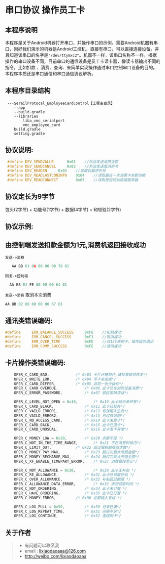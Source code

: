 # 串口协议  操作员工卡

## 本程序说明
  本程序是关于Android机器打开串口，并操作串口的示例。需要Android机器有串口，刚好我们演示的机器是Android工控机，直接有串口，可以直接连接设备。并且知道该串口的名字是`"/dev/ttymxc2"`。机器不一样，该串口名称不一样。根据操作的串口设备不同，目前串口的通信设备是员工卡读卡器，像读卡器输出不同的指令，比如扣款 、消费、查询、来简单实现操作通过串口控制串口设备的目的。本程序本质还是串口通信和串口通信协议解析。



## 本程序目录结构
```
 ---SerailProtocal_EmployeeCardControl【工程主目录】
    --app
    --build.gradle
    --libraries
        liba_vmc_serialport
        vmc_employee_card
    build.gradle
    setting.gradle
```

## 协议说明:

```c
 #define DEV_SENDVALUE    	0x01	//外设发送消费金额
 #define DEV_SENDCANCEL		0x02	//外设发送取消命令
 #define DEV_READSN		0x03    //读取机器序列号
 #define DEV_READLASTCONINFO 	0x04	//读取最近一次消费卡余额功能
 #define DEV_READCONNECT		0x05	//读取是否成功链接服务器
```


## 协议定长为9字节
包头(2字节) + 功能号(1字节) + 数据(4字节) + 和较验(2字节)

## 协议示例:
 由控制端发送扣款金额为1元,消费机返回接收成功
  ---
 `发送->消费`
  ```c
     AA BB 01 0A 00 00 00 70 01
  ```
 `回复->控制端`
  ```c
    AA BB 01 FE 00 00 00 64 01
  ```

 `发送->消费` 取消本次消费
  ```c
  AA BB 02 00 00 00 00 67 01
  ```

## 通讯类错误编码:
```c
#define	    ERR_BALANCE_SUCCESS		0xF0	//扣款成功
#define	    ERR_CANCEL_SUCCESS		0xF1	//取消成功
#define	    ERR_OVER_TIME			0xFD	//过15S未刷卡，操作延时退出
#define	    ERR_COMM_SUCCESS		0xFE	//通讯成功
```
## 卡片操作类错误编码:
```c
	OPER_C_CARD_BAD,			/* 0x03	卡片已被损坏,请找管理员修复*/
	OPER_C_WRITE_ERR,			/* 0x04	写卡未完成*/
	OPER_C_CARD_DIFFER,			/* 0x05	非同一张卡操作*/
	OPER_C_CARD_OVERDUE,			/* 0x06	此卡已在别的设备消费*/
	OPER_C_ERROR_PASSWORD,			/* 0x07	扇区密码错误*/

	OPER_C_LEVEL_NOT_OPEN = 0x10,		/* 0x10	此卡级别未开放*/
	OPER_C_CARD_BLACK,				/* 0x11	此卡已挂失*/
	OPER_C_VAILD_ERROR1,			/* 0x12	有效期未生效*/
	OPER_C_VAILD_ERROR2,			/* 0x13	已过有效期*/
	OPER_C_NO_ACCESS_CARD,			/* 0x14	此卡未发卡*/
	OPER_C_CARD_BACK,				/* 0x15	此卡已退卡*/
	OPER_C_CARD_UNUSUAL,			/* 0x16	此卡发卡异常*/

	OPER_C_MONEY_LOW = 0x20,		/* 0x20	余额不足 */
	OPER_C_NOT_IN_THE_TIME_RANGE,		/* 0x21	不在消费时段内*/
	OPER_C_LIMIT_OUT,			/* 0x22	超过限制额度或次数*/
	OPER_C_MONEY_PAY_MAX,			/* 0x23	超过次最大消费金额*/
	OPER_C_MONEY_RECHARGE_MAX,		/* 0x24	超过次最大充值金额*/
	OPER_C_XF_ENABLE_TIMEPART_ERROR,	/* 0x25	消费餐段禁止*/

	OPER_C_NOT_ALLOWANCE = 0x30,		/* 0x30	此卡无补贴 */
	OPER_C_RE_ALLOWANCE,			/* 0x31	此卡已领取补贴 */
	OPER_C_OVER_ALLOWANCE,			/* 0x32	补贴超过额度 */
	OPER_C_ALLOWANCE_DATA_ERROR,		/* 0x33	未到领取时间 */
	OPER_C_NOT_ORDERING,			/* 0x34	此卡未订餐 */
	OPER_C_HAVE_ORDERING,			/* 0x35	此卡已订餐 */
	OPER_C_MONEY_ERROR,			/* 0x36	金额输入有误 */

	OPER_C_LOG_FULL = 0x50,			/* 0x50	记录已满*/
	OPER_C_LOG_REPEAT_TIME,			/* 0x51	间隔不足*/
	OPER_C_LOG_CONTINUE,			/* 0x52	连续刷卡*/
```

## 关于作者
   > * 有问题可以联系我
   > * email : lixiaodaoaaa@126.com
   > * http://weibo.com/lixiaodaoaaa